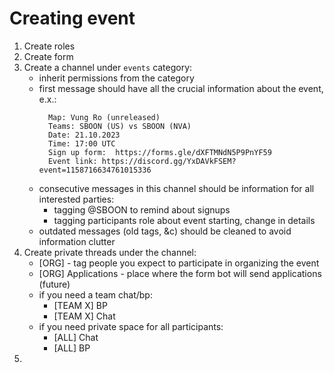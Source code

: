 # Creating event

1. Create roles
2. Create form
3. Create a channel under `events` category:
    - inherit permissions from the category
    - first message should have all the crucial information about the event, e.x.:
        > 
            Map: Vung Ro (unreleased)
            Teams: SBOON (US) vs SBOON (NVA)
            Date: 21.10.2023
            Time: 17:00 UTC
            Sign up form:  https://forms.gle/dXFTMNdN5P9PnYF59
            Event link: https://discord.gg/YxDAVkFSEM?event=1158716634761015336 
    - consecutive messages in this channel should be information for all interested parties:
        - tagging @SBOON to remind about signups
        - tagging participants role about event starting, change in details 
    - outdated messages (old tags, &c) should be cleaned to avoid information clutter
4. Create private threads under the channel:
    - [ORG] - tag people you expect to participate in organizing the event
    - [ORG] Applications - place where the form bot will send applications (future)
    - if you need a team chat/bp:
        - [TEAM X] BP
        - [TEAM X] Chat
    - if you need private space for all participants:
        - [ALL] Chat
        - [ALL] BP
5. 
